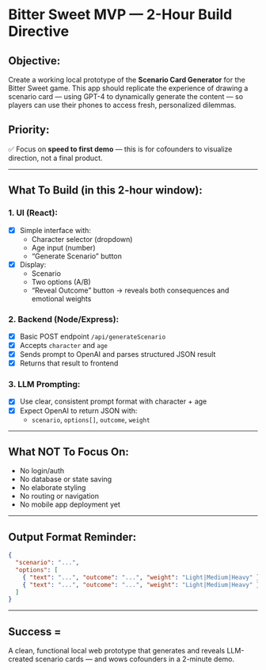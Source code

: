 # Bitter Sweet MVP — 2-Hour Build Directive

## Objective:
Create a working local prototype of the **Scenario Card Generator** for the Bitter Sweet game. This app should replicate the experience of drawing a scenario card — using GPT-4 to dynamically generate the content — so players can use their phones to access fresh, personalized dilemmas.

## Priority:
✅ Focus on **speed to first demo** — this is for cofounders to visualize direction, not a final product.

---

## What To Build (in this 2-hour window):

### 1. UI (React):
- [x] Simple interface with:
  - Character selector (dropdown)
  - Age input (number)
  - “Generate Scenario” button
- [x] Display:
  - Scenario
  - Two options (A/B)
  - “Reveal Outcome” button → reveals both consequences and emotional weights

### 2. Backend (Node/Express):
- [x] Basic POST endpoint `/api/generateScenario`
- [x] Accepts `character` and `age`
- [x] Sends prompt to OpenAI and parses structured JSON result
- [x] Returns that result to frontend

### 3. LLM Prompting:
- [x] Use clear, consistent prompt format with character + age
- [x] Expect OpenAI to return JSON with:
  - `scenario`, `options[]`, `outcome`, `weight`

---

## What NOT To Focus On:
- No login/auth
- No database or state saving
- No elaborate styling
- No routing or navigation
- No mobile app deployment yet

---

## Output Format Reminder:
```json
{
  "scenario": "...",
  "options": [
    { "text": "...", "outcome": "...", "weight": "Light|Medium|Heavy" },
    { "text": "...", "outcome": "...", "weight": "Light|Medium|Heavy" }
  ]
}
```

---

## Success = 
A clean, functional local web prototype that generates and reveals LLM-created scenario cards — and wows cofounders in a 2-minute demo.

